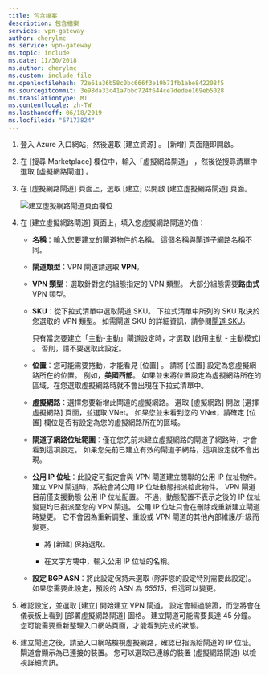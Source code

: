 ```yaml
---
title: 包含檔案
description: 包含檔案
services: vpn-gateway
author: cherylmc
ms.service: vpn-gateway
ms.topic: include
ms.date: 11/30/2018
ms.author: cherylmc
ms.custom: include file
ms.openlocfilehash: 72e61a36b58c0bc666f3e19b71fb1abe842208f5
ms.sourcegitcommit: 3e98da33c41a7bbd724f644ce7dedee169eb5028
ms.translationtype: MT
ms.contentlocale: zh-TW
ms.lasthandoff: 06/18/2019
ms.locfileid: "67173824"
---
```

1. 登入 Azure 入口網站，然後選取 [建立資源]  。 [新增]  頁面隨即開啟。

2. 在 [搜尋 Marketplace]  欄位中，輸入「虛擬網路閘道」  ，然後從搜尋清單中選取 [虛擬網路閘道]  。 

3. 在 [虛擬網路閘道]  頁面上，選取 [建立]  以開啟 [建立虛擬網路閘道]  頁面。

   ![建立虛擬網路閘道頁面欄位](./media/vpn-gateway-add-gw-rm-portal-include/gw.png "建立虛擬網路閘道頁面欄位")

4. 在 [建立虛擬網路閘道]  頁面上，填入您虛擬網路閘道的值：

   - **名稱**：輸入您要建立的閘道物件的名稱。 這個名稱與閘道子網路名稱不同。 

   - **閘道類型**：VPN 閘道請選取 **VPN**。 

   - **VPN 類型**：選取針對您的組態指定的 VPN 類型。 大部分組態需要**路由式** VPN 類型。

   - **SKU**：從下拉式清單中選取閘道 SKU。 下拉式清單中所列的 SKU 取決於您選取的 VPN 類型。 如需閘道 SKU 的詳細資訊，請參閱[閘道 SKU](../articles/vpn-gateway/vpn-gateway-about-vpn-gateway-settings.md#gwsku)。

      只有當您要建立「主動-主動」閘道設定時，才選取 [啟用主動 - 主動模式]  。 否則，請不要選取此設定。
  
   - **位置**：您可能需要捲動，才能看見 [位置]  。 請將 [位置]  設定為您虛擬網路所在的位置。 例如，**美國西部**。 如果並未將位置設定為虛擬網路所在的區域，在您選取虛擬網路時就不會出現在下拉式清單中。

   - **虛擬網路**：選擇您要新增此閘道的虛擬網路。 選取 [虛擬網路]  開啟 [選擇虛擬網路]  頁面，並選取 VNet。 如果您並未看到您的 VNet，請確定 [位置]  欄位是否有設定為您的虛擬網路所在的區域。

   - **閘道子網路位址範圍**︰僅在您先前未建立虛擬網路的閘道子網路時，才會看到這項設定。 如果您先前已建立有效的閘道子網路，這項設定就不會出現。

   - **公用 IP 位址**：此設定可指定會與 VPN 閘道建立關聯的公用 IP 位址物件。 建立 VPN 閘道時，系統會將公用 IP 位址動態指派給此物件。 VPN 閘道目前僅支援動態  公用 IP 位址配置。 不過，動態配置不表示之後的 IP 位址變更均已指派至您的 VPN 閘道。 公用 IP 位址只會在刪除或重新建立閘道時變更。 它不會因為重新調整、重設或 VPN 閘道的其他內部維護/升級而變更。
    
      - 將 [新建]  保持選取。

      - 在文字方塊中，輸入公用 IP 位址的名稱。

   - **設定 BGP ASN**：將此設定保持未選取 (除非您的設定特別需要此設定)。 如果您需要此設定，預設的 ASN 為 *65515*，但這可以變更。
     
5. 確認設定，並選取 [建立]  開始建立 VPN 閘道。 設定會經過驗證，而您將會在儀表板上看到 [部署虛擬網路閘道]  圖格。 建立閘道可能需要長達 45 分鐘。 您可能需要重新整理入口網站頁面，才能看到完成的狀態。

6. 建立閘道之後，請至入口網站檢視虛擬網路，確認已指派給閘道的 IP 位址。 閘道會顯示為已連接的裝置。 您可以選取已連線的裝置 (虛擬網路閘道) 以檢視詳細資訊。
